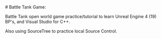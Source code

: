 ﻿﻿# Battle Tank Game:Battle Tank open world game practice/tutorial to learn Unreal Engine 4 (19) BP's, and Visual Studio for C++.Also using SourceTree to practice local Source Control.